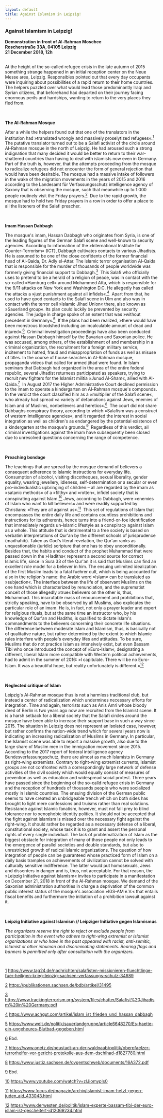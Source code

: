 ```yaml
---
layout: default
title: Against Islamism in Leipzig!
---
```


<div class="post">
  <h3>Against Islamism in Leipzig!</h3>
  <p style="text-align: justify;">

<b>Demonstration in front of Al-Rahman Moschee<br>
Roscherstra&szlig;e 33A, 04105 Leipzig<br>
21 December 2018, 12h</b><br><br>


At the height of the so-called refugee crisis in the late autumn of 2015 something strange happened in an initial reception center on the Neue Messe area, Leipzig. Responsibles pointed out that every day occupants were inquiring about possibilities of a rapid return to their home countries. The helpers puzzled over what would lead those predominantly Iraqi and Syrian citizens, that beforehand had departed on their journey facing enormous perils and hardships, wanting to return to the very places they fled from.


<br><br><b>The Al-Rahman Mosque</b><br>


After a while the helpers found out that one of the translators in the institution had »translated wrongly and massively proselytized refugees«.<a class="sdfootnoteanc" name="sdfootnote1anc" href="#sdfootnote1sym"><sup>1</sup></a>  The putative translator turned out to be a Salafi activist of the circle around Al-Rahman mosque in the north of Leipzig. He had aroused such a strong indignation that many decided it would be better to return to their war-shattered countries than having to deal with islamists now even in Germany. Part of the truth is, however, that the attempts proceeding from the mosque to radicalize refugees did not encounter the form of general rejection that would have been desirable. The mosque had a massive intake of followers in the wake of the migration movements in the years of 2015 and 2016 according to the Landesamt für Verfassungsschutz intelligence agency of Saxony that is observing the mosque, such that meanwhile up to 1.000 people routinely visit the Friday prayers.<a class="sdfootnoteanc" name="sdfootnote2anc" href="#sdfootnote2sym"><sup>2</sup></a>  Due to the rapid growth, the mosque had to hold two Friday prayers in a row in order to offer a place to all the listeners of the Salafi preacher.


<br><br><b>Imam Hassan Dabbagh </b><br> 


The mosque's imam, Hassan Dabbagh who originates from Syria, is one of the leading figures of the German Salafi scene and well-known to security agencies. According to information of the »International Institute for Counter-Terrorism« (ICT), Dabbagh cultivates contacts to various Jihadists. He is assumed to be one of the close confidents of the former financial head of Al-Qaida, Dr. Adly el-Attar. The Islamic terror organisation Al-Qaida that is responsible for the murder of thousands of people worldwide was formerly giving financial support to Dabbagh.<a class="sdfootnoteanc" name="sdfootnote3anc" href="#sdfootnote3sym"><sup>3</sup></a>  This Salafi who officially uses to pretend to be a herald of a religion of peace, was in contact with the so-called  »Hamburg cell« around Mohammed Atta, which is responsible for the 9/11 attacks on New York and Washington D.C. He allegedly has called the attacks a »just punishment against all infidels«.<a class="sdfootnoteanc" name="sdfootnote4anc" href="#sdfootnote4sym"><sup>4</sup></a> 
Apart from that, he used to have good contacts to the Salafi scene in Ulm and also was in contact with the terror cell »Islamic Jihad Union« there, also known as »Sauerland group«. Its plan could luckily be prevented by security agencies. The judge in charge spoke of an extent that was »without precedent in Germany«.<a class="sdfootnoteanc" name="sdfootnote5anc" href="#sdfootnote5sym"><sup>5</sup></a>  If the plans had been realized, »there would have been monstrous bloodshed including an incalculable amount of dead and injured«.<a class="sdfootnoteanc" name="sdfootnote6anc" href="#sdfootnote6sym"><sup>6</sup></a>  
Criminal investigation proceedings have also been conducted against Hassan Dabbagh himself by the Bavarian and Saxonian police. He was accused, among others, of the establishment of and membership in a criminal organization, the recruitment for a foreign military service, incitement to hatred, fraud and misappropriation of funds as well as misuse of titles. In the course of house searches in Al-Rahman mosque, propaganda videos that called for armed jihad were found. 
In Islam seminars that Dabbagh had organized in the area of the entire federal republic, several Jihadist returnees participated as speakers, trying to recruit new fighters for the Islamist militia »Junud Al-Sham«, allied with Al-Qaida.<a class="sdfootnoteanc" name="sdfootnote7anc" href="#sdfootnote7sym"><sup>7</sup></a> 
In August 2017 the Higher Administrative Court declined permission to the imam to operate a kindergarten on Al-Rahman mosque's compounds. In the verdict the court classified him as a »multiplier of the Salafi scene«, who already had spread »a variety of defamations against Jews, enemies of Islam and of Muslims, nonbelievers and heretics«.<a class="sdfootnoteanc" name="sdfootnote8anc" href="#sdfootnote8sym"><sup>8</sup></a>  The court did not share Dabbaghs conspiracy theory, according to which »Salafism was a construct of western intelligence agencies«, and it regarded the interest in social integration as well as children's as endangered by the potential existence of a kindergarten at the mosque's grounds.<a class="sdfootnoteanc" name="sdfootnote9anc" href="#sdfootnote9sym"><sup>9</sup></a>  Regardless of this verdict, all criminal investigations against the imam have subsequently been closed due to unresolved questions concerning the range of competence.


<br><br><b>Preaching bondage</b><br>


The teachings that are spread by the mosque demand of believers a consequent adherence to Islamic instructions for everyday life. Consumption of alcohol, visiting discotheques, sexual liberality, gender equality, wearing jewellery, idleness, self-determination or a secular or even pro-individualistic upbringing of children – all are regarded by the imam as »satanic methods« of a »filthy« and »rotten«, infidel society that is conspirating against Islam.<a class="sdfootnoteanc" name="sdfootnote10anc" href="#sdfootnote10sym"><sup>10</sup></a>
Jews, according to Dabbagh, were »enemies of Islam who want to kill believers« and were readily supported by Christians: »They are all against us«.<a class="sdfootnoteanc" name="sdfootnote11anc" href="#sdfootnote11sym"><sup>11</sup></a>  This set of regulations of Islam that encompasses the entire daily life and contains countless prohibitions and instructions for its adherents, hence turns into a friend-or-foe identification that immediately regards un-Islamic lifestyle as a conspiracy against Islam as a whole. This attitude that is detrimental to a free society is based on verbatim interpretations of Qur'an by the different schools of jurisprudence (madhahib). Taken as God's literal revelation, the Qur'an ranks as unquestionable (juridic) scripture that one has to obey unconditionally. Besides that, the habits and conduct of the prophet Muhammad that were passed down in the »Hadiths« represent a second source for correct Islamic life, since in Sura 33 of the Qur'an it is said that Muslims can find an excellent role model for a believer in him. The ensuing unlimited idealization of the first Muslim leads to a fatal fuehrer cult, which is being accounted for also in the religion's name: the Arabic word »Islam« can be translated as »subjection«. The interface between the life of observant Muslims on the one hand which is characterized by renunciation, and the suprematist conceit of those allegedly »true« believers on the other is, thus, Muhammad. 
This inscrutable mass of renouncement and prohibitions that, strictly speaking, have to be observed by all Muslims, also explicates the particular role of an imam. He is, in fact, not only a prayer leader and expert for religious rituals, but at the same time an instructor who, by his knowledge of Qur'an and Hadiths, is qualified to dictate Islam's commandments to the believers concerning their concrete life situations. The difference between moderate Islam and Islamism, thus, is basically not of qualitative nature, but rather determined by the extent to which Islamic rules interfere with people's everyday lifes and attitudes. To be sure, Muslims that do not practice Islam as intensively exist, but even Bassam Tibi who once introduced the concept of »Euro-Islam«, designating a different, liberal Islam more compatible with Western political achievements, had to admit in the summer of 2016: »I capitulate. There will be no Euro-Islam. It was a beautiful hope, but reality unfortunately is different.«<a class="sdfootnoteanc" name="sdfootnote12anc" href="#sdfootnote12sym"><sup>12</sup></a>


<br><br><b>Neglected critique of Islam</b><br>


Leipzig's Al-Rahman mosque thus is not a harmless traditional club, but instead a center of radicalization which undermines necessary efforts for integration. Time and again, terrorists such as Anis Amri whose bloody deed of Berlin is two years ago now are recruited from the Islamist scene. It is a harsh setback for a liberal society that the Salafi circles around the mosque have been able to increase their support base in such a way since 2015. The situation in Leipzig does not represent an isolated case, however, but rather confirms the nation-wide trend which for several years now is indicating an increasing radicalization of Muslims in Germany. In particular, the Islamist scene was able to report a massive growth, also due to the large share of Muslim men in the immigration movement since 2015.
According to the 2017 report of federal intelligence agency Bundesverfassungsschutz, there are almost as much Islamists in Germany as right-wing extremists. Contrary to right-wing extremist currents, Islamist groups are not confronted with a correspondingly large network of defense activities of the civil society which would equally consist of measures of prevention as well as education and widespread social protest.
Three years have passed since the beginning of the so-calld refugee crisis in Germany and the reception of hundreds of thousands people who were socialized mostly in Islamic countries. The ensuing division of the German public seems to have created an unbridgeable trench which on both sides has brought to light mere confessions and truisms rather than real solutions. Resistance against Islamic fanatism, however, must not fall prey to blind tolerance nor to xenophobic identity politics. It should not be accepted that the fight against Islamism is missed over the necessary fight against the right-wing. It should rather be regarded as a necessary defense of a liberal, constitutional society, whose task it is to grant and assert the personal rights of every single individual. The lack of problematization of Islam as the biggest obstacle for integration of many of those people not only leads to the emergence of parallel societies and double standards, but also to unrestricted growth of radical Islamic organizations. The question of how integration of people can be guaranteed whose practiced form of Islam on a daily basis tramples on achievements of civilization cannot be solved with culturally sensitive indifference. The latter would put homosexuals, Jews and dissenters in danger and is, thus, not acceptable. For that reason, the »Leipzig Initiative against Islamism« invites to participate in a manifestation on December 21, 2018 in front of the Al-Rahman mosque. We demand of the Saxonian administration authorities in charge a deprivation of the common public interest status of the mosque's association »IGS-AM e.V.« that entails fiscal benefits and furthermore the initiation of a prohibition lawsuit against it.


<br><br><b>Leipzig Initiative against Islamism // Leipziger Initiative gegen Islamismus</b><br>


<i>The organizers reserve the right to reject or exclude people from participation in the event who adhere to right-wing extremist or Islamist organizations or who have in the past appeared with racist, anti-semitic, Islamist or other inhuman and discriminating statements. Bearing flags and banners is permitted only after consultation with the organizers.</i>

</p>
<BR>
  <P>
  <A CLASS="sdfootnotesym" NAME="sdfootnote1sym" HREF="#sdfootnote1anc">1</A> <A HREF="https://www.tag24.de/nachrichten/salafisten-missionieren-fluechtlinge-fuer-heiligen-krieg-leipzig-sachsen-verfassungs-schutz-34989">https://www.tag24.de/nachrichten/salafisten-missionieren-fluechtlinge-fuer-heiligen-krieg-leipzig-sachsen-verfassungs-schutz-34989</A>
  </P>
  <P>
  <A CLASS="sdfootnotesym" NAME="sdfootnote2sym" HREF="#sdfootnote2anc">2</A> <A HREF="https://publikationen.sachsen.de/bdb/artikel/31495">https://publikationen.sachsen.de/bdb/artikel/31495</A>
  </P>
  <P>
  <A CLASS="sdfootnotesym" NAME="sdfootnote3sym" HREF="#sdfootnote3anc">3</A> <A HREF="https://www.trackingterrorism.org/system/files/chatter/Salafist%20Jihadism%20in%20Germany.pdf">https://www.trackingterrorism.org/system/files/chatter/Salafist%20Jihadism%20in%20Germany.pdf</A>
  </P>
  <P>
  <A CLASS="sdfootnotesym" NAME="sdfootnote4sym" HREF="#sdfootnote4anc">4</A> <A HREF="https://www.achgut.com/artikel/islam_ist_frieden_und_hassan_dabbagh">https://www.achgut.com/artikel/islam_ist_frieden_und_hassan_dabbagh</A>
  </P>
  <P>
  <A CLASS="sdfootnotesym" NAME="sdfootnote5sym" HREF="#sdfootnote5anc">5</A> <A HREF="https://www.welt.de/politik/sauerlandgruppe/article6648270/Es-haette-ein-ungeheures-Blutbad-gegeben.html">https://www.welt.de/politik/sauerlandgruppe/article6648270/Es-haette-ein-ungeheures-Blutbad-gegeben.html</A>
  </P>
  <P>
  <A CLASS="sdfootnotesym" NAME="sdfootnote6sym" HREF="#sdfootnote6anc">6</A> Ebd.
  </P>
  <P>
  <A CLASS="sdfootnotesym" NAME="sdfootnote7sym" HREF="#sdfootnote7anc">7</A> <A HREF="https://www.onetz.de/neustadt-an-der-waldnaab/politik/oberpfaelzer-terrorhelfer-vor-gericht-protokolle-aus-dem-dschihad-d1827780.html">https://www.onetz.de/neustadt-an-der-waldnaab/politik/oberpfaelzer-terrorhelfer-vor-gericht-protokolle-aus-dem-dschihad-d1827780.html</A>
  </P>
  <P>
  <A CLASS="sdfootnotesym" NAME="sdfootnote8sym" HREF="#sdfootnote8anc">8</A> <A HREF="https://www.justiz.sachsen.de/ovgentschweb/documents/16A372.pdf">https://www.justiz.sachsen.de/ovgentschweb/documents/16A372.pdf</A>
  </P>
  <P>
  <A CLASS="sdfootnotesym" NAME="sdfootnote9sym" HREF="#sdfootnote9anc">9</A> Ebd.
  </P>
  <P>
  <A CLASS="sdfootnotesym" NAME="sdfootnote10sym" HREF="#sdfootnote10anc">10</A>  <A HREF="https://www.youtube.com/watch?v=zlJiomypIs0">https://www.youtube.com/watch?v=zlJiomypIs0</A>
    </P>
  <P>
  <A CLASS="sdfootnotesym" NAME="sdfootnote11sym" HREF="#sdfootnote11anc">11</A>  <A HREF="https://www.focus.de/magazin/archiv/islamist-imam-hetzt-gegen-juden_aid_433043.html">https://www.focus.de/magazin/archiv/islamist-imam-hetzt-gegen-juden_aid_433043.html</A>
    </P>
  <P>
  <A CLASS="sdfootnotesym" NAME="sdfootnote12sym" HREF="#sdfootnote12anc">12</A>  <A HREF="https://www.derwesten.de/politik/islam-experte-bassam-tibi-der-euro-islam-ist-gescheitert-id12069234.html">https://www.derwesten.de/politik/islam-experte-bassam-tibi-der-euro-islam-ist-gescheitert-id12069234.html</A>
    </P>
</div>

